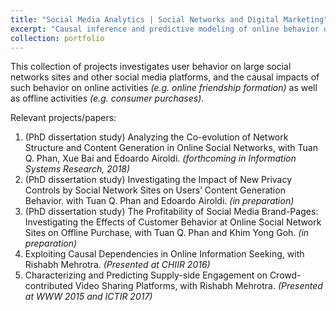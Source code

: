 ```yaml
---
title: "Social Media Analytics | Social Networks and Digital Marketing"
excerpt: "Causal inference and predictive modeling of online behavior on social media platforms<br/><img src='/images/social_media_roi.png'><br/><sup><sub>(Image Source: https://www.brandwatch.com/blog/10-ways-to-prove-the-value-roi-of-social-media-monitoring/)</sub></sup>"
collection: portfolio
---
```


This collection of projects investigates user behavior on large social networks sites and other social media platforms, and the causal impacts of such behavior on online activities *(e.g. online friendship formation)* as well as offline activities *(e.g. consumer purchases)*.

Relevant projects/papers:

1. (PhD dissertation study) Analyzing the Co-evolution of Network Structure and Content Generation in Online Social Networks, with Tuan Q. Phan, Xue Bai and Edoardo Airoldi. *(forthcoming in Information Systems Research, 2018)*
2. (PhD dissertation study) Investigating the Impact of New Privacy Controls by Social Network Sites on Users’ Content Generation Behavior. with Tuan Q. Phan and Edoardo Airoldi. *(in preparation)*
3. (PhD dissertation study) The Profitability of Social Media Brand-Pages: Investigating the Effects of Customer Behavior at Online Social Network Sites on Offline Purchase, with Tuan Q. Phan and Khim Yong Goh. *(in preparation)*
4. Exploiting Causal Dependencies in Online Information Seeking, with Rishabh Mehrotra. *(Presented at CHIIR 2016)*
5. Characterizing and Predicting Supply-side Engagement on Crowd-contributed Video Sharing Platforms, with Rishabh Mehrotra. *(Presented at WWW 2015 and ICTIR 2017)*

